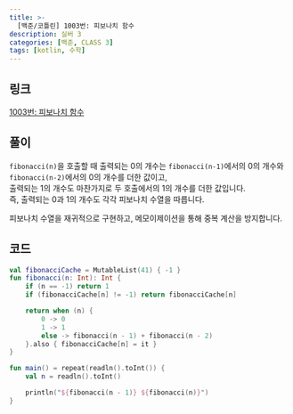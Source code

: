 ```yaml
---
title: >-
  [백준/코틀린] 1003번: 피보나치 함수
description: 실버 3
categories: [백준, CLASS 3]
tags: [kotlin, 수학]
---
```


## 링크
[1003번: 피보나치 함수](https://www.acmicpc.net/problem/1003)

## 풀이
`fibonacci(n)`을 호출할 때 출력되는 0의 개수는 `fibonacci(n-1)`에서의 0의 개수와 `fibonacci(n-2)`에서의 0의 개수를 더한 값이고,\
출력되는 1의 개수도 마찬가지로 두 호출에서의 1의 개수를 더한 값입니다.\
<span class="txt_bg">즉, 출력되는 0과 1의 개수도 각각 피보나치 수열을 따릅니다.</span>

피보나치 수열을 재귀적으로 구현하고, <span class="txt_bg">메모이제이션</span>을 통해 중복 계산을 방지합니다.

## 코드
```kotlin
val fibonacciCache = MutableList(41) { -1 }
fun fibonacci(n: Int): Int {
    if (n == -1) return 1
    if (fibonacciCache[n] != -1) return fibonacciCache[n]

    return when (n) {
        0 -> 0
        1 -> 1
        else -> fibonacci(n - 1) + fibonacci(n - 2)
    }.also { fibonacciCache[n] = it }
}

fun main() = repeat(readln().toInt()) {
    val n = readln().toInt()

    println("${fibonacci(n - 1)} ${fibonacci(n)}")
}

```
